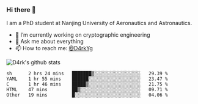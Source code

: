 ### Hi there 👋

I am a PhD student at Nanjing University of Aeronautics and Astronautics.

- 🔭 I’m currently working on cryptographic engineering
- 💬 Ask me about everything
- 📫 How to reach me: [@D4rkYg](https://twitter.com/D4rkYg)

![D4rk's github stats](https://github-readme-stats.vercel.app/api?username=dd4rk&show_icons=true&title_color=fff&icon_color=79ff97&text_color=9f9f9f&bg_color=151515)

<!--START_SECTION:waka-->
```text
sh      2 hrs 24 mins   ███████▒░░░░░░░░░░░░░░░░░   29.39 % 
YAML    1 hr 55 mins    ██████░░░░░░░░░░░░░░░░░░░   23.47 % 
C       1 hr 46 mins    █████▒░░░░░░░░░░░░░░░░░░░   21.75 % 
HTML    47 mins         ██▒░░░░░░░░░░░░░░░░░░░░░░   09.71 % 
Other   19 mins         █░░░░░░░░░░░░░░░░░░░░░░░░   04.06 % 
```
<!--END_SECTION:waka-->
